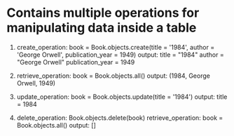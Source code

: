 # Contains multiple operations for manipulating data inside a table

1. create_operation: book = Book.objects.create(title = '1984', author = 'George Orwell', publication_year = 1949)
output: title = "1984"
        author = "George Orwell"
        publication_year = 1949

2. retrieve_operation: book = Book.objects.all()
output: (1984, George Orwell, 1949)

3. update_operation: book = Book.objects.update(title = '1984')
output: title = 1984

4. delete_operation: Book.objects.delete(book)
retrieve_operation: book = Book.objects.all()
output: []
